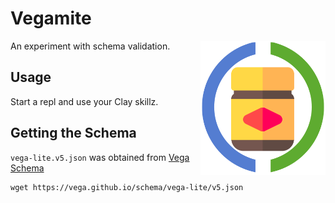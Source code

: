 # Vegamite

<img src="vegamite.png" alt="Kalai" width="200" align="right"/>

An experiment with schema validation.

## Usage

Start a repl and use your Clay skillz.

## Getting the Schema

`vega-lite.v5.json` was obtained from [Vega Schema](https://github.com/vega/schema)

```
wget https://vega.github.io/schema/vega-lite/v5.json
```

